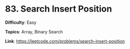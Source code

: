 # 83. Search Insert Position

**Difficulty**: Easy

**Topics**: Array, Binary Search

**Link**: https://leetcode.com/problems/search-insert-position
